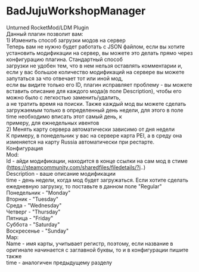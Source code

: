 # BadJujuWorkshopManager
Unturned RocketMod/LDM Plugin
<br>Данный плагин позволит вам:
<br>1) Изменить способ загрузки модов на сервер
<br>Теперь вам не нужно будет работать с JSON файлом, если вы хотите установить модификации на сервер, вы можете это делать прямо через конфигурацию плагина. Стандартный способ <br>загрузки не удобен тем, что в нем нельзя оставлять комментарии и, если у вас большое количество модификаций на сервере вы можете запутаться за что отвечает тот или иной мод, <br>если вы видите только его ID, плагин исправляет проблему - вы можете вставить описание для каждого мода(в поле Description), чтобы его можно было с легкостью заменить/удалить, <br>а не тратить время на поиски. Также каждый мод вы можете сделать загружаемым только в определенный день недели, для этого в поле time необходимо вписать этот самый день, к <br>примеру, для ежнедельных ивентов
<br>2) Менять карту сервера автоматически зависимо от дня недели
<br>К примеру, в понедельник у вас на сервере карта PEI, а в среду она изменяется на карту Russia автоматически при рестарте.
<br>Конфигурация
<br>Mod:
<br>Id - айди модификации, находится в конце ссылки на сам мод в стиме (https://steamcommunity.com/sharedfiles/filedetails/?i..)
<br>Description - ваше описание модификации
<br>time - день недели, когда мод будет загружаться. Если хотите сделать ежедневную загрузку, то поставьте в данном поле "Regular"
<br>Понедельник - "Monday"
<br>Вторник - "Tuesday"
<br>Среда - "Wednesday"
<br>Четверг - "Thursday"
<br>Пятница - "Friday"
<br>Суббота - "Saturday"
<br>Воскресенье - "Sunday"
<br>Map:
<br>Name - имя карты, учитывает регистр, поэтому, если название в оригинале начинается с заглавной буквы, то и в конфигурации пишите также
<br>time - аналогичен предыдущему разделу
